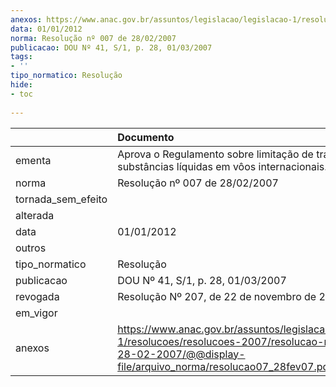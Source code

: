 ```yaml
---
anexos: https://www.anac.gov.br/assuntos/legislacao/legislacao-1/resolucoes/resolucoes-2007/resolucao-no-007-de-28-02-2007/@@display-file/arquivo_norma/resolucao07_28fev07.pdf
data: 01/01/2012
norma: Resolução nº 007 de 28/02/2007
publicacao: DOU Nº 41, S/1, p. 28, 01/03/2007
tags:
- ''
tipo_normatico: Resolução
hide: 
- toc 
 
---
```


|                    | Documento                                                                                                                                                               |
|:-------------------|:------------------------------------------------------------------------------------------------------------------------------------------------------------------------|
| ementa             | Aprova o Regulamento sobre limitação de transporte de substâncias líquidas em vôos internacionais.                                                                      |
| norma              | Resolução nº 007 de 28/02/2007                                                                                                                                          |
| tornada_sem_efeito |                                                                                                                                                                         |
| alterada           |                                                                                                                                                                         |
| data               | 01/01/2012                                                                                                                                                              |
| outros             |                                                                                                                                                                         |
| tipo_normatico     | Resolução                                                                                                                                                               |
| publicacao         | DOU Nº 41, S/1, p. 28, 01/03/2007                                                                                                                                       |
| revogada           | Resolução Nº 207, de 22 de novembro de 2011                                                                                                                             |
| em_vigor           |                                                                                                                                                                         |
| anexos             | https://www.anac.gov.br/assuntos/legislacao/legislacao-1/resolucoes/resolucoes-2007/resolucao-no-007-de-28-02-2007/@@display-file/arquivo_norma/resolucao07_28fev07.pdf |